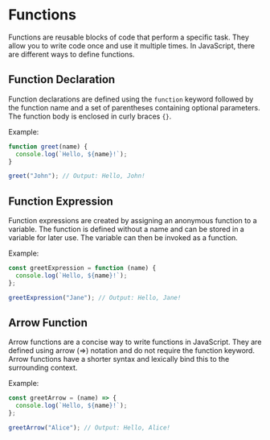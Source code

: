 # Functions

Functions are reusable blocks of code that perform a specific task. They allow you to write code once and use it multiple times. In JavaScript, there are different ways to define functions.

## Function Declaration

Function declarations are defined using the `function` keyword followed by the function name and a set of parentheses containing optional parameters. The function body is enclosed in curly braces `{}`.

Example:

```javascript
function greet(name) {
  console.log(`Hello, ${name}!`);
}

greet("John"); // Output: Hello, John!
```

## Function Expression

Function expressions are created by assigning an anonymous function to a variable. The function is defined without a name and can be stored in a variable for later use. The variable can then be invoked as a function.

Example:

```javascript
const greetExpression = function (name) {
  console.log(`Hello, ${name}!`);
};

greetExpression("Jane"); // Output: Hello, Jane!
```

## Arrow Function

Arrow functions are a concise way to write functions in JavaScript. They are defined using arrow (=>) notation and do not require the function keyword. Arrow functions have a shorter syntax and lexically bind this to the surrounding context.

Example:

```javascript
const greetArrow = (name) => {
  console.log(`Hello, ${name}!`);
};

greetArrow("Alice"); // Output: Hello, Alice!
```
